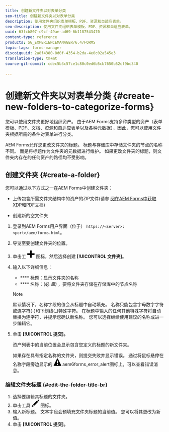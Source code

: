 ```yaml
---
title: 创建新文件夹以对表单分类
seo-title: 创建新文件夹以对表单分类
description: 使用文件夹组织表单模板、PDF、资源和自适应表单。
seo-description: 使用文件夹组织表单模板、PDF、资源和自适应表单。
uuid: 63fcb807-c9cf-49ae-ad69-6b1187543470
content-type: reference
products: SG_EXPERIENCEMANAGER/6.4/FORMS
topic-tags: forms-manager
discoiquuid: 2a8f4380-8d0f-4354-b2da-4e0c02a545e3
translation-type: tm+mt
source-git-commit: cdec5b3c57ce1c80c0ed6b5cb7650b52cf9bc340

---
```



# 创建新文件夹以对表单分类 {#create-new-folders-to-categorize-forms}

您可以使用文件夹更好地组织资产。 由于AEM Forms支持多种类型的资产（表单模板、PDF、文档、资源和自适应表单以及各种元数据），因此，您可以使用文件夹根据所需的条件对表单进行分类。

AEM Forms允许您更改文件夹的标题。 标题与存储库中存储文件夹的节点的名称不同。 而是将标题作为文件夹的元数据进行维护。 如果更改文件夹的标题，则文件夹内存在的任何资产的路径均不受影响。

## 创建文件夹 {#create-a-folder}

您可以通过以下方式之一在AEM Forms中创建文件夹：

* 上传包含所需文件夹结构中的资产的ZIP文件(请参 [阅在AEM Forms中获取XDP和PDF文档](/help/forms/using/get-xdp-pdf-documents-aem.md))

* 创建新的空文件夹

1. 登录到AEM Forms用户界面（位于） `https://<server>:<port>/aem/forms.html`。
1. 导览至要创建文件夹的位置。
1. 单击工 ![具栏中的aem6forms_add](assets/aem6forms_add.png) 图标，然后选择创建 **[!UICONTROL 文件夹]**。

1. 输入以下详细信息：

   * **** 标题：显示文件夹的名称
   * **** 名称：(必 *需)* ，要将文件夹存储在存储库中的节点名称
   >[!NOTE]
   >
   >默认情况下，名称字段的值会从标题中自动填充。 名称只能包含字母数字字符或连字符(-)和下划线(_)特殊字符。 在标题中输入的任何其他特殊字符将自动替换为连字符，并提示您确认新名称。 您可以选择继续使用建议的名称或进一步编辑它。

1. 单击 **[!UICONTROL 提交]。**

   资产列表中的当前位置会显示包含您定义的标题的新文件夹。

   如果存在具有指定名称的文件夹，则提交失败并显示错误。 通过将鼠标悬停在名称字段旁边显示的 ![](assets/aem6forms_error_alert.png) aem6forms_error_alert图标上，可以查看错误消息。

### 编辑文件夹标题 {#edit-the-folder-title-br}

1. 选择要编辑其标题的文件夹。
1. 单击工具 ![栏中的编辑aem6forms_edit](assets/aem6forms_edit.png) 图标。
1. 输入新标题。 文本字段会预填充文件夹标题的当前值。 您可以将其更改为新值。
1. 单击 **[!UICONTROL 提交]。**


